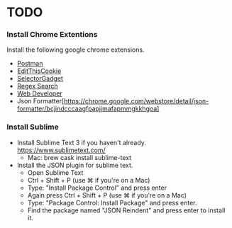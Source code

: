 # TODO

### Install Chrome Extentions
Install the following google chrome extensions.

* [Postman](https://chrome.google.com/webstore/detail/postman/fhbjgbiflinjbdggehcddcbncdddomop?hl=en)
* [EditThisCookie](https://chrome.google.com/webstore/detail/editthiscookie/fngmhnnpilhplaeedifhccceomclgfbg?hl=en)
* [SelectorGadget](https://chrome.google.com/webstore/detail/selectorgadget/mhjhnkcfbdhnjickkkdbjoemdmbfginb)
* [Regex Search](https://chrome.google.com/webstore/detail/regex-search/bcdabfmndggphffkchfdcekcokmbnkjl?hl=en)
* [Web Developer](https://chrome.google.com/webstore/detail/web-developer/bfbameneiokkgbdmiekhjnmfkcnldhhm?hl=en-US)
* Json Formatter[https://chrome.google.com/webstore/detail/json-formatter/bcjindcccaagfpapjjmafapmmgkkhgoa]

### Install Sublime
- Install Sublime Text 3 if you haven't already. https://www.sublimetext.com/
	- Mac: brew cask install sublime-text
- Install the JSON plugin for sublime text.
	- Open Sublime Text
	- Ctrl + Shift + P (use ⌘ if you're on a Mac)
	- Type: "Install Package Control" and press enter
	- Again press Ctrl + Shift + P (use ⌘ if you're on a Mac)
	- Type: "Package Control: Install Package" and press enter.
	- Find the package named "JSON Reindent" and press enter to install it.
